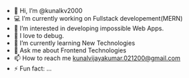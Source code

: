 - 👋 Hi, I’m @kunalkv2000
- 💻 I’m currently working on Fullstack developement(MERN)
- 👀 I’m interested in developing impossible Web Apps.
- 💞️ I love to debug.
- 🌱 I’m currently learning New Technologies
- 💬 Ask me about Frontend Technologies
- 📫 How to reach me kunalvijayakumar.021200@gmail.com
- ⚡ Fun fact: ...

<!---
kunalkv2000/kunalkv2000 is a ✨ special ✨ repository because its `README.md` (this file) appears on your GitHub profile.
You can click the Preview link to take a look at your changes.
--->
